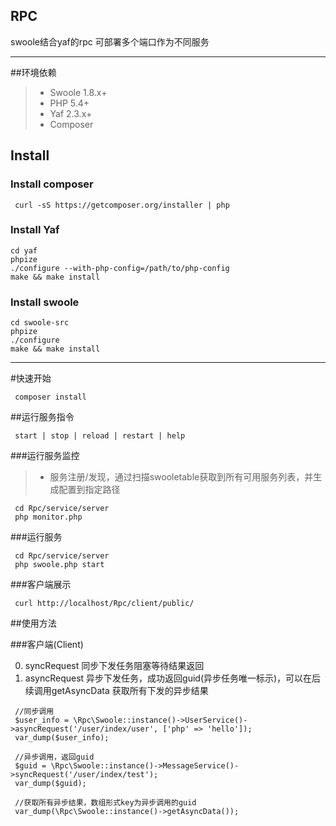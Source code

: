 ## RPC
swoole结合yaf的rpc  可部署多个端口作为不同服务

----------
##环境依赖
> * Swoole 1.8.x+
> * PHP 5.4+
> * Yaf 2.3.x+
> * Composer

## Install

### Install composer
```
 curl -sS https://getcomposer.org/installer | php
```

### Install Yaf
```
cd yaf
phpize
./configure --with-php-config=/path/to/php-config
make && make install
```

### Install swoole
```
cd swoole-src
phpize
./configure
make && make install
```
----------

#快速开始
```
 composer install
```
##运行服务指令
```
 start | stop | reload | restart | help
```

###运行服务监控
> * 服务注册/发现，通过扫描swooletable获取到所有可用服务列表，并生成配置到指定路径
```
 cd Rpc/service/server
 php monitor.php
```

###运行服务
```
 cd Rpc/service/server
 php swoole.php start
```

###客户端展示
```
 curl http://localhost/Rpc/client/public/
```

##使用方法

###客户端(Client)

0. syncRequest 同步下发任务阻塞等待结果返回
1. asyncRequest 异步下发任务，成功返回guid(异步任务唯一标示)，可以在后续调用getAsyncData 获取所有下发的异步结果

```
 //同步调用
 $user_info = \Rpc\Swoole::instance()->UserService()->asyncRequest('/user/index/user', ['php' => 'hello']);
 var_dump($user_info);
 
 //异步调用，返回guid
 $guid = \Rpc\Swoole::instance()->MessageService()->syncRequest('/user/index/test');
 var_dump($guid);
 
 //获取所有异步结果，数组形式key为异步调用的guid
 var_dump(\Rpc\Swoole::instance()->getAsyncData());
```

